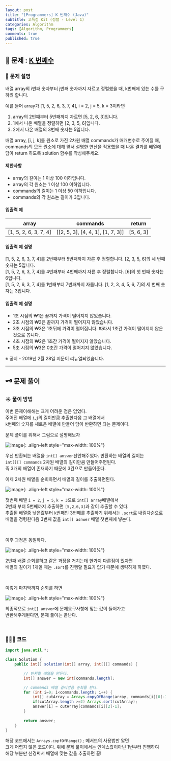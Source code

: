 ```yaml
---
layout: post
title: "[Programmers] K 번째수 (Java)"
subtitle: 고득점 Kit (정렬 - Level 1)
categories: Algorithm
tags: [Algorithm, Programmers]
comments: true
published: true
---
```


## 📌 문제 : [K 번째수]  

### 📖 문제 설명  

<p>배열 array의 i번째 숫자부터 j번째 숫자까지 자르고 정렬했을 때, k번째에 있는 수를 구하려 합니다.</p>

<p>예를 들어 array가 [1, 5, 2, 6, 3, 7, 4], i = 2, j = 5, k = 3이라면</p>

<ol>
<li>array의 2번째부터 5번째까지 자르면 [5, 2, 6, 3]입니다.</li>
<li>1에서 나온 배열을 정렬하면 [2, 3, 5, 6]입니다.</li>
<li>2에서 나온 배열의 3번째 숫자는 5입니다.</li>
</ol>

<p>배열 array, [i, j, k]를 원소로 가진 2차원 배열 commands가 매개변수로 주어질 때, commands의 모든 원소에 대해 앞서 설명한 연산을 적용했을 때 나온 결과를 배열에 담아 return 하도록 solution 함수를 작성해주세요.</p>

#### 제한사항  

<ul>
<li>array의 길이는 1 이상 100 이하입니다.</li>
<li>array의 각 원소는 1 이상 100 이하입니다.</li>
<li>commands의 길이는 1 이상 50 이하입니다.</li>
<li>commands의 각 원소는 길이가 3입니다.</li>
</ul>

#### 입출력 예  

<table class="table">
        <thead><tr>
<th>array</th>
<th>commands</th>
<th>return</th>
</tr>
</thead>
        <tbody><tr>
<td>[1, 5, 2, 6, 3, 7, 4]</td>
<td>[[2, 5, 3], [4, 4, 1], [1, 7, 3]]</td>
<td>[5, 6, 3]</td>
</tr>
</tbody>
      </table>  

#### 입출력 예 설명    

<p>[1, 5, 2, 6, 3, 7, 4]를 2번째부터 5번째까지 자른 후 정렬합니다. [2, 3, 5, 6]의 세 번째 숫자는 5입니다.<br>
[1, 5, 2, 6, 3, 7, 4]를 4번째부터 4번째까지 자른 후 정렬합니다. [6]의 첫 번째 숫자는 6입니다.<br>
[1, 5, 2, 6, 3, 7, 4]를 1번째부터 7번째까지 자릅니다. [1, 2, 3, 4, 5, 6, 7]의 세 번째 숫자는 3입니다.</p>


#### 입출력 예 설명  

<ul>
<li>1초 시점의 ₩1은 끝까지 가격이 떨어지지 않았습니다.</li>
<li>2초 시점의 ₩2은 끝까지 가격이 떨어지지 않았습니다.</li>
<li>3초 시점의 ₩3은 1초뒤에 가격이 떨어집니다. 따라서 1초간 가격이 떨어지지 않은 것으로 봅니다.</li>
<li>4초 시점의 ₩2은 1초간 가격이 떨어지지 않았습니다.</li>
<li>5초 시점의 ₩3은 0초간 가격이 떨어지지 않았습니다.</li>
</ul>

<p>※ 공지 - 2019년 2월 28일 지문이 리뉴얼되었습니다.</p>  

---

## 🗝 문제 풀이  

### ☀️ 풀이 방법  

이번 문제이해해는 크게 어려운 점은 없었다.  
주어진 배열에 `i`,`j`의 길이만큼 추출한다음 그 배열에서  
`k`번째의 숫자를 새로운 배열에 만들어 담아 반환하면 되는 문제이다.

문제 풀이를 위해서 그림으로 설명해보자

![image](https://user-images.githubusercontent.com/95069395/223741523-81c10d79-a5fc-4441-8d50-4c73fc79c709.png){: .align-left style="max-width: 100%"}  

우선 반환되는 배열을 `int[] answer`선언해주었다. 반환하는 배열의 길이는  
`int[][] commands` 2차원 배열의 길이만큼 만들어주면된다.   
즉 3개의 배열이 존재하기 때문에 3칸으로 만들어준다.  

이제 2차원 배열을 순회하면서 배열의 길이를 추출하면된다.

![image](https://user-images.githubusercontent.com/95069395/223741531-7953e433-aa93-4d68-a6fe-9f48221acdd9.png){: .align-left style="max-width: 100%"}  

첫번째 배열 `i = 2`, `j = 5`, `k = 3`으로 `int[] array`배열에서   
2번째 부터 5번째까지 추출하면 `[5,2,6,3]`과 같이 추출할 수 있다.  
추출된 배열중 낮은값부터 `k`번째인 3번째를 추출하기 위해서는 `.sort`로 내림차순으로   
배열을 정령한다음 3번째 값을 `int[] asnwer` 배열 첫번째에 넣는다.

<br/>  

이후 과정은 동일하다.

![image](https://user-images.githubusercontent.com/95069395/223741537-733833a0-a3cd-4586-af89-63f7e5350507.png){: .align-left style="max-width: 100%"}   

2번째 배열 순회를하고 같은 과정을 거치는데 한가지 다른점이 있자면   
배열의 길이가 1개일 때는 `.sort`를 진행할 필요가 없기 때문에 생략하게 하였다.  

<br/>

이렇게 마지막까지 순회를 하면

![image](https://user-images.githubusercontent.com/95069395/223741543-42080ea7-b831-4e43-acf5-494b809633cc.png){: .align-left style="max-width: 100%"}    

최종적으로 `int[] answer`에 문제요구사항에 맞는 값이 들어가고   
반환해주게된다면, 문제 풀이는 끝난다.

<br/>

### 👨🏻‍💻 코드

```java
import java.util.*;

class Solution {
    public int[] solution(int[] array, int[][] commands) {

        // 반환할 배열을 만든다.
        int[] answer = new int[commands.length];

        // commands 배열 길이만큼 순회를 한다.
        for (int i=0; i<commands.length; i++) {
            int[] cutArray = Arrays.copyOfRange(array, commands[i][0]-1, commands[i][1]);
            if(cutArray.length >=2) Arrays.sort(cutArray);
            answer[i] = cutArray[commands[i][2]-1];
        }
        
        return answer;
    }
}
```

해당 코드에서는 `Arrays.copfOfRange();` 메서드의 사용법만 알면   
크게 어렵지 않은 코드이다. 위에 문제 풀이에서는 인덱스값이아닌 1번부터 진행하여   
해당 부분만 신경써서 배열에 맞는 값을 추출하면 끝!  



<br/>

[K 번째수]:https://school.programmers.co.kr/learn/courses/30/lessons/42748
